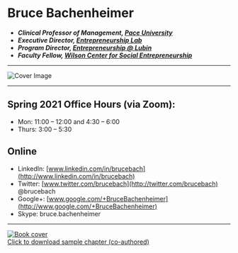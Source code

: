 # Bruce Bachenheimer
- **_Clinical Professor of Management, [Pace University](http://www.pace.edu)_**
- **_Executive Director, [Entrepreneurship Lab](http://www.elab.nyc)_**
- **_Program Director, [Entrepreneurship @ Lubin](http://www.pace.edu/lubin/departments-and-research-centers/entrepreneurship-lubin)_**
- **_Faculty Fellow, [Wilson Center for Social Entrepreneurship](http://www.pace.edu/wilsoncenter)_**

---

![Cover Image](images/index.jpg)

---

## Spring 2021 Office Hours (via Zoom):
- Mon: 11:00 – 12:00 and 4:30 – 6:00
- Thurs: 3:00 – 5:30

## Online
- LinkedIn: [www.linkedin.com/in/brucebach](http://www.linkedin.com/in/brucebach)
- Twitter:  [www.twitter.com/brucebach](http://twitter.com/brucebach) @brucebach
- Google+:  [www.google.com/+BruceBachenheimer](http://www.google.com/+BruceBachenheimer)
- Skype:    bruce.bachenheimer

---

[![Book cover](images/bookcover.jpg)  
Click to download sample chapter (co-authored)](files/Entrepreneurship-SampleChapter.pdf)
